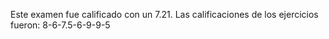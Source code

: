 Este examen fue calificado con un 7.21. 
Las calificaciones de los ejercicios fueron: 8-6-7.5-6-9-9-5
